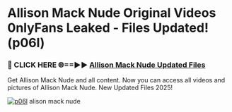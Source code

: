 # Allison Mack Nude Original Videos 0nlyFans Leaked - Files Updated! (p06l)

<h3>🔴 CLICK HERE 🌐==►► <a href="https://tinyurl.com/52m3yx9h" rel="nofollow">Allison Mack Nude Updated Files</a></h3>

Get Allison Mack Nude and all content. Now you can access all videos and pictures of Allison Mack Nude. New Updated Files 2025!

[![p06l](https://i.imgur.com/TnHtlc8.gif)](https://tinyurl.com/52m3yx9h)
alison mack nude